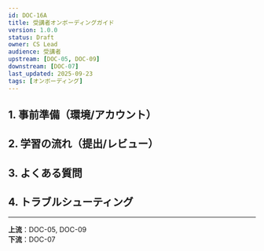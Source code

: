 ```yaml
---
id: DOC-16A
title: 受講者オンボーディングガイド
version: 1.0.0
status: Draft
owner: CS Lead
audience: 受講者
upstream: [DOC-05, DOC-09]
downstream: [DOC-07]
last_updated: 2025-09-23
tags: [オンボーディング]
---
```


## 1. 事前準備（環境/アカウント）

## 2. 学習の流れ（提出/レビュー）

## 3. よくある質問

## 4. トラブルシューティング

---
**上流**：DOC-05, DOC-09  
**下流**：DOC-07
